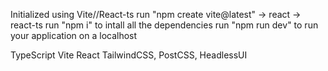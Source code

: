 Initialized using Vite//React-ts
run "npm create vite@latest" -> react -> react-ts
run "npm i" to intall all the dependencies
run "npm run dev" to run your application on a localhost

TypeScript
Vite
React
TailwindCSS, PostCSS, HeadlessUI